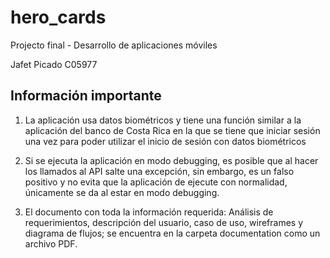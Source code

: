 # hero_cards

Projecto final - Desarrollo de aplicaciones móviles

Jafet Picado C05977

## Información importante

1. La aplicación usa datos biométricos y tiene una función similar a la aplicación del banco de Costa Rica en la que se tiene que iniciar sesión una vez para poder utilizar el inicio de sesión con datos biométricos

2. Si se ejecuta la aplicación en modo debugging, es posible que al hacer los llamados al API salte una excepción, sin embargo, es un falso positivo y no evita que la aplicación de ejecute con normalidad, únicamente se da al estar en modo debugging.

3. El documento con toda la información requerida: Análisis de requerimientos, descripción del usuario, caso de uso, wireframes y diagrama de flujos; se encuentra en la carpeta documentation como un archivo PDF.
